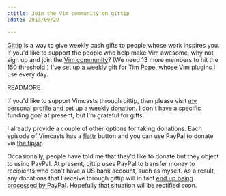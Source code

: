 ```yaml
--- 
:title: Join the Vim community on gittip
:date: 2013/09/20

---
```


[Gittip][] is a way to give weekly cash gifts to people whose work inspires you. If you'd like to support the people who help make Vim awesome, why not sign up and join the [Vim community][vim]? (We need 13 more members to hit the 150 threshold.) I've set up a weekly gift for [Tim Pope][tpope], whose Vim plugins I use every day.

[Gittip]: https://www.gittip.com/about/
[tpope]: https://www.gittip.com/tpope/
[vim]: https://www.gittip.com/for/vim/


READMORE

If you'd like to support Vimcasts through gittip, then please visit [my personal profile](https://www.gittip.com/DrewNeil/) and set up a weekly donation. I don't have a specific funding goal at present, but I'm grateful for gifts.

I already provide a couple of other options for taking donations. Each episode of Vimcasts has a [flattr][] button and you can use PayPal to donate via [the tipjar](/tipjar).

Occasionally, people have told me that they'd like to donate but they object to using PayPal. At present, gittip uses PayPal to transfer money to recipients who don't have a US bank account, such as myself. As a result, any donations that I receive through gittip will in fact [end up being processed by PayPal][non-US]. Hopefully that situation will be rectified soon.

[non-US]: https://github.com/gittip/www.gittip.com/issues/126
[flattr]: http://vimcasts.org/blog/2010/07/vimcasts-adopts-flattr-for-micropayments/
